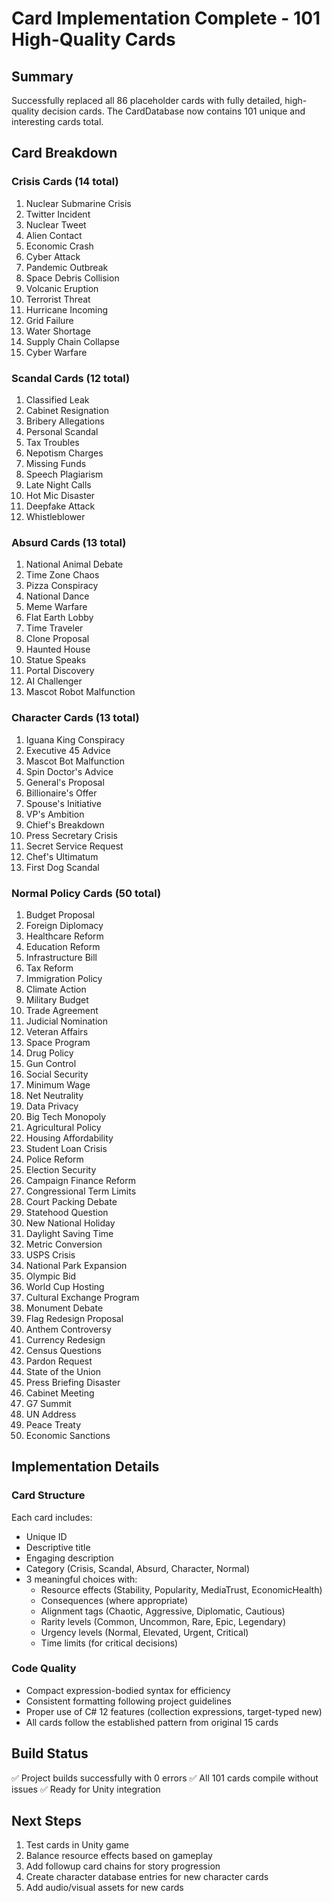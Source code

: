 # Card Implementation Complete - 101 High-Quality Cards

## Summary
Successfully replaced all 86 placeholder cards with fully detailed, high-quality decision cards. The CardDatabase now contains 101 unique and interesting cards total.

## Card Breakdown

### Crisis Cards (14 total)
1. Nuclear Submarine Crisis
2. Twitter Incident
3. Nuclear Tweet
4. Alien Contact
5. Economic Crash
6. Cyber Attack
7. Pandemic Outbreak
8. Space Debris Collision
9. Volcanic Eruption
10. Terrorist Threat
11. Hurricane Incoming
12. Grid Failure
13. Water Shortage
14. Supply Chain Collapse
15. Cyber Warfare

### Scandal Cards (12 total)
1. Classified Leak
2. Cabinet Resignation
3. Bribery Allegations
4. Personal Scandal
5. Tax Troubles
6. Nepotism Charges
7. Missing Funds
8. Speech Plagiarism
9. Late Night Calls
10. Hot Mic Disaster
11. Deepfake Attack
12. Whistleblower

### Absurd Cards (13 total)
1. National Animal Debate
2. Time Zone Chaos
3. Pizza Conspiracy
4. National Dance
5. Meme Warfare
6. Flat Earth Lobby
7. Time Traveler
8. Clone Proposal
9. Haunted House
10. Statue Speaks
11. Portal Discovery
12. AI Challenger
13. Mascot Robot Malfunction

### Character Cards (13 total)
1. Iguana King Conspiracy
2. Executive 45 Advice
3. Mascot Bot Malfunction
4. Spin Doctor's Advice
5. General's Proposal
6. Billionaire's Offer
7. Spouse's Initiative
8. VP's Ambition
9. Chief's Breakdown
10. Press Secretary Crisis
11. Secret Service Request
12. Chef's Ultimatum
13. First Dog Scandal

### Normal Policy Cards (50 total)
1. Budget Proposal
2. Foreign Diplomacy
3. Healthcare Reform
4. Education Reform
5. Infrastructure Bill
6. Tax Reform
7. Immigration Policy
8. Climate Action
9. Military Budget
10. Trade Agreement
11. Judicial Nomination
12. Veteran Affairs
13. Space Program
14. Drug Policy
15. Gun Control
16. Social Security
17. Minimum Wage
18. Net Neutrality
19. Data Privacy
20. Big Tech Monopoly
21. Agricultural Policy
22. Housing Affordability
23. Student Loan Crisis
24. Police Reform
25. Election Security
26. Campaign Finance Reform
27. Congressional Term Limits
28. Court Packing Debate
29. Statehood Question
30. New National Holiday
31. Daylight Saving Time
32. Metric Conversion
33. USPS Crisis
34. National Park Expansion
35. Olympic Bid
36. World Cup Hosting
37. Cultural Exchange Program
38. Monument Debate
39. Flag Redesign Proposal
40. Anthem Controversy
41. Currency Redesign
42. Census Questions
43. Pardon Request
44. State of the Union
45. Press Briefing Disaster
46. Cabinet Meeting
47. G7 Summit
48. UN Address
49. Peace Treaty
50. Economic Sanctions

## Implementation Details

### Card Structure
Each card includes:
- Unique ID
- Descriptive title
- Engaging description
- Category (Crisis, Scandal, Absurd, Character, Normal)
- 3 meaningful choices with:
  - Resource effects (Stability, Popularity, MediaTrust, EconomicHealth)
  - Consequences (where appropriate)
  - Alignment tags (Chaotic, Aggressive, Diplomatic, Cautious)
  - Rarity levels (Common, Uncommon, Rare, Epic, Legendary)
  - Urgency levels (Normal, Elevated, Urgent, Critical)
  - Time limits (for critical decisions)

### Code Quality
- Compact expression-bodied syntax for efficiency
- Consistent formatting following project guidelines
- Proper use of C# 12 features (collection expressions, target-typed new)
- All cards follow the established pattern from original 15 cards

## Build Status
✅ Project builds successfully with 0 errors
✅ All 101 cards compile without issues
✅ Ready for Unity integration

## Next Steps
1. Test cards in Unity game
2. Balance resource effects based on gameplay
3. Add followup card chains for story progression
4. Create character database entries for new character cards
5. Add audio/visual assets for new cards
